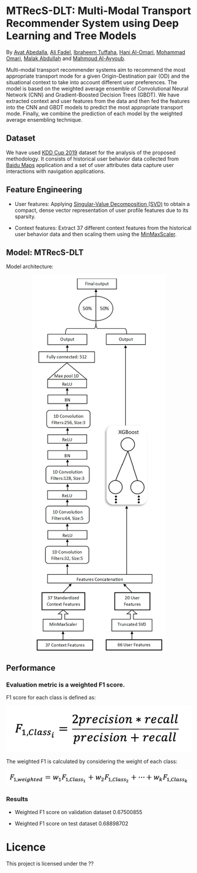 # MTRecS-DLT: Multi-Modal Transport Recommender System using Deep Learning and Tree Models

By [Ayat Abedalla](https://github.com/Ayat-Abedalla), [Ali Fadel](https://github.com/AliOsm), [Ibraheem Tuffaha](https://github.com/IbraheemTuffaha), [Hani Al-Omari](), [Mohammad Omari](), [Malak Abdullah](https://github.com/justMLK) and [Mahmoud Al-Ayyoub](https://github.com/malayyoub).

Multi-modal transport recommender systems aim to recommend the most appropriate transport mode for a given Origin-Destination pair (OD) and the situational context to take into account different user preferences. The model is based on the weighted average ensemble of Convolutional Neural Network (CNN) and Gradient-Boosted Decision Trees (GBDT). We have extracted context and user features from the data and then fed the features into the CNN and GBDT models to predict the most appropriate transport mode. Finally, we combine the prediction of each model by the weighted average ensembling technique. 


## Dataset

We have used [KDD Cup 2019](https://dianshi.baidu.com/competition/29/question) dataset for the analysis of the proposed methodology. It consists of historical user behavior data collected from [Baidu Maps](http://www.baidu.com/) application and a set of user attributes data capture user interactions with navigation applications.

## Feature Engineering

- User features: Applying [Singular-Value Decomposition (SVD)](https://scikit-learn.org/stable/modules/generated/sklearn.decomposition.TruncatedSVD.html) to obtain a compact, dense vector representation of user profile features due to its sparsity.

- Context features: Extract 37 different context features from the historical user behavior data and then scaling them using the [MinMaxScaler](https://scikit-learn.org/stable/modules/generated/sklearn.preprocessing.MinMaxScaler.html).

## Model: MTRecS-DLT

Model architecture:

<p align="center">
  <img src="images/mtrs_model.png">
</p>

## Performance

### Evaluation metric is a weighted F1 score.

F1 score for each class is defined as:
<p align="center">
  <img src="images/f1_class.png">
</p>

The weighted F1 is calculated by considering the weight of each class:
<p align="center">
  <img src="images/f1_all.png">
</p>

### Results

- Weighted F1 score on validation dataset 0.67500855

- Weighted F1 score on test dataset 0.68898702

# Licence

This project is licensed under the ??
